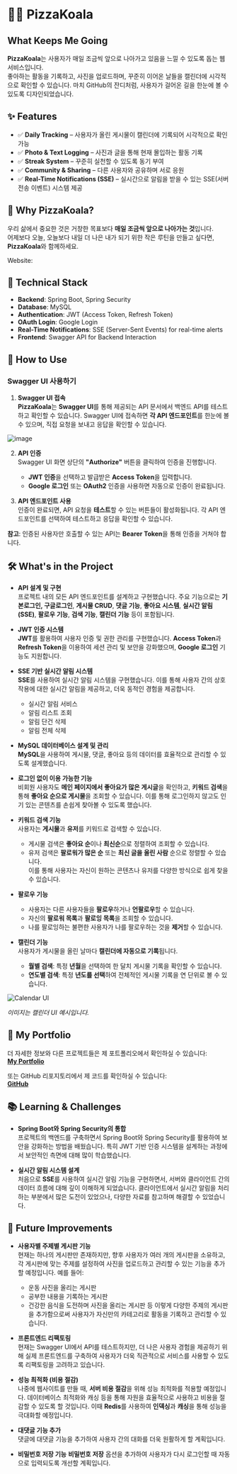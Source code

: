 # 🍕🐨 PizzaKoala

## **What Keeps Me Going**

**PizzaKoala**는 사용자가 매일 조금씩 앞으로 나아가고 있음을 느낄 수 있도록 돕는 웹 서비스입니다.  
좋아하는 활동을 기록하고, 사진을 업로드하며, 꾸준히 이어온 날들을 캘린더에 시각적으로 확인할 수 있습니다. 마치 GitHub의 잔디처럼, 사용자가 걸어온 길을 한눈에 볼 수 있도록 디자인되었습니다.

## **✨ Features**

- ✅ **Daily Tracking** – 사용자가 올린 게시물이 캘린더에 기록되어 시각적으로 확인 가능  
- ✅ **Photo & Text Logging** – 사진과 글을 통해 현재 몰입하는 활동 기록  
- ✅ **Streak System** – 꾸준히 실천할 수 있도록 동기 부여  
- ✅ **Community & Sharing** – 다른 사용자와 공유하며 서로 응원
- ✅ **Real-Time Notifications (SSE)** – 실시간으로 알림을 받을 수 있는 SSE(서버 전송 이벤트) 시스템 제공

## **🚀 Why PizzaKoala?**

우리 삶에서 중요한 것은 거창한 목표보다 **매일 조금씩 앞으로 나아가는 것**입니다.  
어제보다 오늘, 오늘보다 내일 더 나은 내가 되기 위한 작은 루틴을 만들고 싶다면, **PizzaKoala**와 함께하세요.  

Website: <br>

## **🔧 Technical Stack**

- **Backend**: Spring Boot, Spring Security
- **Database**: MySQL
- **Authentication**: JWT (Access Token, Refresh Token)
- **OAuth Login**: Google Login
- **Real-Time Notifications**: SSE (Server-Sent Events) for real-time alerts
- **Frontend**: Swagger API for Backend Interaction

## **🚀 How to Use**

### **Swagger UI 사용하기**

1. **Swagger UI 접속**  
   **PizzaKoala**는 **Swagger UI**를 통해 제공되는 API 문서에서 백엔드 API를 테스트하고 확인할 수 있습니다. Swagger UI에 접속하면 **각 API 엔드포인트**를 한눈에 볼 수 있으며, 직접 요청을 보내고 응답을 확인할 수 있습니다.

![image](https://pizzakoala.s3.ap-northeast-2.amazonaws.com/2025-01-293.51.11-ezgif.com-speed.gif)


2. **API 인증**  
   Swagger UI 화면 상단의 **"Authorize"** 버튼을 클릭하여 인증을 진행합니다.  
   - **JWT 인증**을 선택하고 발급받은 **Access Token**을 입력합니다.
   - **Google 로그인** 또는 **OAuth2** 인증을 사용하면 자동으로 인증이 완료됩니다.

3. **API 엔드포인트 사용**  
   인증이 완료되면, API 요청을 **테스트**할 수 있는 버튼들이 활성화됩니다. 각 API 엔드포인트를 선택하여 테스트하고 응답을 확인할 수 있습니다.

**참고**: 인증된 사용자만 호출할 수 있는 API는 **Bearer Token**을 통해 인증을 거쳐야 합니다.



## **🛠️ What's in the Project**

- **API 설계 및 구현**  
  프로젝트 내의 모든 API 엔드포인트를 설계하고 구현했습니다. 주요 기능으로는 **기본로그인, 구글로그인**, **게시물 CRUD**, **댓글 기능**, **좋아요 시스템**, **실시간 알림 (SSE)**, **팔로우 기능**, **검색 기능**, **캘린더 기능** 등이 포함됩니다.

- **JWT 인증 시스템**  
  **JWT**를 활용하여 사용자 인증 및 권한 관리를 구현했습니다. **Access Token**과 **Refresh Token**을 이용하여 세션 관리 및 보안을 강화했으며, **Google 로그인** 기능도 지원합니다.

- **SSE 기반 실시간 알림 시스템**  
  **SSE**를 사용하여 실시간 알림 시스템을 구현했습니다. 이를 통해 사용자 간의 상호작용에 대한 실시간 알림을 제공하고, 더욱 동적인 경험을 제공합니다.
  - 실시간 알림 서비스
  - 알림 리스트 조회
  - 알림 단건 삭제
  - 알림 전체 삭제

- **MySQL 데이터베이스 설계 및 관리**  
  **MySQL**을 사용하여 게시물, 댓글, 좋아요 등의 데이터를 효율적으로 관리할 수 있도록 설계했습니다.

- **로그인 없이 이용 가능한 기능**  
  비회원 사용자도 **메인 페이지에서 좋아요가 많은 게시글**을 확인하고, **키워드 검색**을 통해 **좋아요 순으로 게시물**을 조회할 수 있습니다. 이를 통해 로그인하지 않고도 인기 있는 콘텐츠를 손쉽게 찾아볼 수 있도록 했습니다.

- **키워드 검색 기능**  
  사용자는 **게시물**과 **유저**를 키워드로 검색할 수 있습니다.  
  - 게시물 검색은 **좋아요 순**이나 **최신순**으로 정렬하여 조회할 수 있습니다.  
  - 유저 검색은 **팔로워가 많은 순** 또는 **최신 글을 올린 사람** 순으로 정렬할 수 있습니다.  
  이를 통해 사용자는 자신이 원하는 콘텐츠나 유저를 다양한 방식으로 쉽게 찾을 수 있습니다.

- **팔로우 기능**  
  - 사용자는 다른 사용자들을 **팔로우**하거나 **언팔로우**할 수 있습니다.  
  - 자신의 **팔로워 목록**과 **팔로잉 목록**을 조회할 수 있습니다.  
  - 나를 팔로잉하는 불편한 사용자가 나를 팔로우하는 것을 **제거**할 수 있습니다.

- **캘린더 기능**  
  사용자가 게시물을 올린 날마다 **캘린더에 자동으로 기록**됩니다.  
  - **월별 검색**: 특정 **년월**을 선택하여 한 달치 게시물 기록을 확인할 수 있습니다.  
  - **연도별 검색**: 특정 **년도를 선택**하여 전체적인 게시물 기록을 연 단위로 볼 수 있습니다.
    
![Calendar UI](https://pizzakoala.s3.ap-northeast-2.amazonaws.com/calender.png)

*이미지는 캘린더 UI 예시입니다.*


## **👾 My Portfolio**

더 자세한 정보와 다른 프로젝트들은 제 포트폴리오에서 확인하실 수 있습니다:  
[**My Portfolio**](#)

또는 GitHub 리포지토리에서 제 코드를 확인하실 수 있습니다:  
[**GitHub**](#)

## **📚 Learning & Challenges**

- **Spring Boot와 Spring Security의 통합**  
  프로젝트의 백엔드를 구축하면서 Spring Boot와 Spring Security를 활용하여 보안을 강화하는 방법을 배웠습니다. 특히 JWT 기반 인증 시스템을 설계하는 과정에서 보안적인 측면에 대해 많이 학습했습니다.

- **실시간 알림 시스템 설계**  
  처음으로 **SSE**를 사용하여 실시간 알림 기능을 구현하면서, 서버와 클라이언트 간의 데이터 흐름에 대해 깊이 이해하게 되었습니다. 클라이언트에서 실시간 알림을 처리하는 부분에서 많은 도전이 있었으나, 다양한 자료를 참고하며 해결할 수 있었습니다.


## **🔮 Future Improvements**

- **사용자별 주제별 게시판 기능**  
  현재는 하나의 게시판만 존재하지만, 향후 사용자가 여러 개의 게시판을 소유하고, 각 게시판에 맞는 주제를 설정하여 사진을 업로드하고 관리할 수 있는 기능을 추가할 예정입니다. 예를 들어:
  - 운동 사진을 올리는 게시판
  - 공부한 내용을 기록하는 게시판
  - 건강한 음식을 도전하며 사진을 올리는 게시판 등
  이렇게 다양한 주제의 게시판을 추가함으로써 사용자가 자신만의 카테고리로 활동을 기록하고 관리할 수 있습니다.

- **프론트엔드 리팩토링**  
  현재는 Swagger UI에서 API를 테스트하지만, 더 나은 사용자 경험을 제공하기 위해 실제 프론트엔드를 구축하여 사용자가 더욱 직관적으로 서비스를 사용할 수 있도록 리팩토링을 고려하고 있습니다.

- **성능 최적화 (비용 절감)**  
  나중에 웹사이트를 만들 때, **서버 비용 절감**을 위해 성능 최적화를 적용할 예정입니다. 데이터베이스 최적화와 캐싱 등을 통해 자원을 효율적으로 사용하고 비용을 절감할 수 있도록 할 것입니다. 이때 **Redis**를 사용하여 **인덱싱**과 **캐싱**을 통해 성능을 극대화할 예정입니다.

- **대댓글 기능 추가**  
  댓글에 대댓글 기능을 추가하여 사용자 간의 대화를 더욱 원활하게 할 계획입니다.

- **비밀번호 저장 기능**
  **비밀번호 저장** 옵션을 추가하여 사용자가 다시 로그인할 때 자동으로 입력되도록 개선할 계획입니다.

